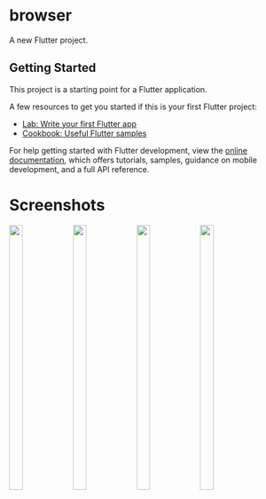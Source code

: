 # browser

A new Flutter project.

## Getting Started

This project is a starting point for a Flutter application.

A few resources to get you started if this is your first Flutter project:

- [Lab: Write your first Flutter app](https://docs.flutter.dev/get-started/codelab)
- [Cookbook: Useful Flutter samples](https://docs.flutter.dev/cookbook)

For help getting started with Flutter development, view the
[online documentation](https://docs.flutter.dev/), which offers tutorials,
samples, guidance on mobile development, and a full API reference.

# Screenshots
<p float="center">
  

  
  <img src="https://user-images.githubusercontent.com/115551640/213865327-20049c5e-ac79-48e9-b6fb-21317e9fbf4d.png" width=22% height=35%>
  <img src="https://user-images.githubusercontent.com/115551640/213865660-d48166dd-deda-42d5-b9e7-4bafecfab5d7.png" width=22% height=35%>
  <img src="https://user-images.githubusercontent.com/115551640/213865782-98376adb-aca1-4cfe-a656-3f679aab92b3.png" width=22% height=35%>
  <img src="https://user-images.githubusercontent.com/115551640/213865816-7c89bf28-8ed5-44b6-aae5-371fbf9d3d7a.png" width=22% height=35%>
 


  



</p>
